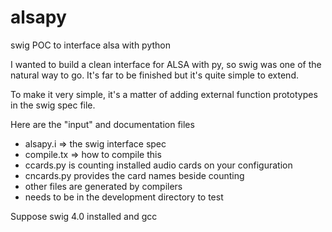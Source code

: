 # alsapy
swig POC to interface alsa with python

I wanted to build a clean interface for ALSA with py, so swig was one of the natural way to go.
It's far to be finished but it's quite simple to extend.

To make it very simple, it's a matter of adding external function prototypes in the swig spec file.

Here are the "input" and documentation files

- alsapy.i => the swig interface spec
- compile.tx => how to compile this
- ccards.py is counting installed audio cards on your configuration
- cncards.py provides the card names beside counting
- other files are generated by compilers
- needs to be in the development directory to test

Suppose swig 4.0 installed and gcc
